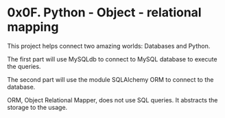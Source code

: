 # 0x0F. Python - Object - relational mapping

This project helps connect two amazing worlds: Databases and Python.

The first part will use MySQLdb to connect to MySQL database to execute the queries.

The second part will use the module SQLAlchemy ORM to connect to the database.

ORM, Object Relational Mapper, does not use SQL queries. It abstracts the storage to the usage.
